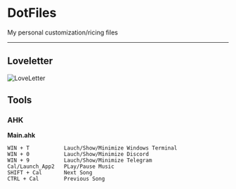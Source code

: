 # DotFiles  
My personal customization/ricing files  

-------
## Loveletter
![LoveLetter](https://i.imgur.com/MdqWnh0.png)

## Tools
### AHK  
**Main.ahk**  
```
WIN + T           Lauch/Show/Minimize Windows Terminal
WIN + 0           Lauch/Show/Minimize Discord
WIN + 9           Lauch/Show/Minimize Telegram
Cal/Launch_App2   PLay/Pause Music
SHIFT + Cal       Next Song
CTRL + Cal        Previous Song
```
